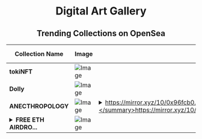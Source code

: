 <div align="center">

# Digital Art Gallery

## Trending Collections on OpenSea

| Collection Name                       | Image                                                                                     | Description                       | OpenSea Link                                                                                          |
|---------------------------------------|-------------------------------------------------------------------------------------------|-----------------------------------|--------------------------------------------------------------------------------------------------------|
| **tokiNFT** | ![Image](https://i.seadn.io/s/raw/files/782496652ed2109fce4e2827b6618d5d.png?w=500&auto=format?w=200&auto=format) |  | <details><summary>Link</summary>[tokiNFT](https://opensea.io/collection/tokinft-1)</details> |
| **Dolly** | ![Image](https://i.seadn.io/s/raw/files/22b1cb7a00d0c17aaf19e6cafe2fd919.png?w=500&auto=format?w=200&auto=format) |  | <details><summary>Link</summary>[Dolly](https://opensea.io/collection/dolly-24)</details> |
| **ANECTHROPOLOGY** | ![Image](https://i.seadn.io/s/raw/files/d072935377f7640e2c041cc99f6ab319.png?w=500&auto=format?w=200&auto=format) | <details><summary>https://mirror.xyz/10/0x96fcb0...</summary>https://mirror.xyz/10/0x96fcb059a093add79c6268329c72a6ea6ce67dc0</details> | <details><summary>Link</summary>[ANECTHROPOLOGY](https://opensea.io/collection/anecthropology)</details> |
| **<details><summary>FREE ETH AIRDRO...</summary>FREE ETH AIRDROP</details>** | ![Image](https://i.seadn.io/s/raw/files/7ff83c3a988a190d02eda4b4cfbc87c3.png?w=500&auto=format?w=200&auto=format) |  | <details><summary>Link</summary>[FREE ETH AIRDROP](https://opensea.io/collection/free-eth-airdrop)</details> |

</div>